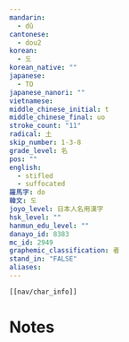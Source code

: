 ```yaml
---
mandarin:
  - dǔ
cantonese:
  - dou2
korean:
  - 도
korean_native: ""
japanese:
  - TO
japanese_nanori: ""
vietnamese:
middle_chinese_initial: t
middle_chinese_final: uo
stroke_count: "11"
radical: 土
skip_number: 1-3-8
grade_level: 名
pos: ""
english:
  - stifled
  - suffocated
羅馬字: do
韓文: 도
joyo_level: 日本人名用漢字
hsk_level: ""
hanmun_edu_level: ""
danayo_id: 8383
mc_id: 2949
graphemic_classification: 者
stand_in: "FALSE"
aliases:
---
```

```meta-bind-embed
[[nav/char_info]]
```

# Notes
